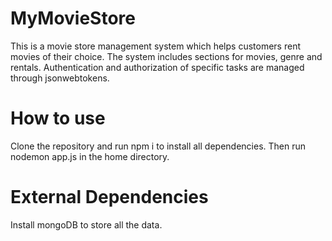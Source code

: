 # MyMovieStore
This is a movie store management system which helps customers rent movies of their choice.
The system includes sections for movies, genre and rentals. Authentication and authorization of specific tasks are managed through jsonwebtokens.

# How to use
Clone the repository and run npm i to install all dependencies. Then run nodemon app.js in the home directory. 

# External Dependencies
Install mongoDB to store all the data.  


